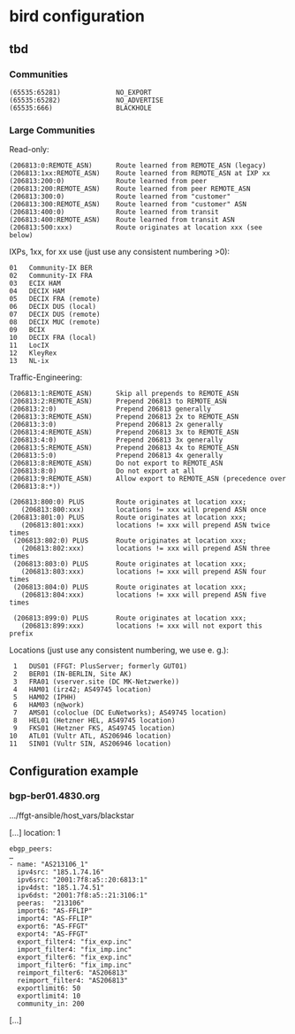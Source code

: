 # bird configuration #

## tbd ##

### Communities ###

    (65535:65281)              NO_EXPORT
    (65535:65282)              NO_ADVERTISE
    (65535:666)                BLACKHOLE

### Large Communities ###

Read-only:

    (206813:0:REMOTE_ASN)      Route learned from REMOTE_ASN (legacy)
    (206813:1xx:REMOTE_ASN)    Route learned from REMOTE_ASN at IXP xx
    (206813:200:0)             Route learned from peer
    (206813:200:REMOTE_ASN)    Route learned from peer REMOTE_ASN
    (206813:300:0)             Route learned from "customer"
    (206813:300:REMOTE_ASN)    Route learned from "customer" ASN
    (206813:400:0)             Route learned from transit
    (206813:400:REMOTE_ASN)    Route learned from transit ASN
    (206813:500:xxx)           Route originates at location xxx (see below)

IXPs, 1xx, for xx use (just use any consistent numbering >0):

    01   Community-IX BER
    02   Community-IX FRA
    03   ECIX HAM
    04   DECIX HAM
    05   DECIX FRA (remote)
    06   DECIX DUS (local)
    07   DECIX DUS (remote)
    08   DECIX MUC (remote)
    09   BCIX
    10   DECIX FRA (local)
    11   LocIX
    12   KleyRex
    13   NL-ix

Traffic-Engineering:

    (206813:1:REMOTE_ASN)      Skip all prepends to REMOTE_ASN
    (206813:2:REMOTE_ASN)      Prepend 206813 to REMOTE_ASN
    (206813:2:0)               Prepend 206813 generally
    (206813:3:REMOTE_ASN)      Prepend 206813 2x to REMOTE_ASN
    (206813:3:0)               Prepend 206813 2x generally
    (206813:4:REMOTE_ASN)      Prepend 206813 3x to REMOTE_ASN
    (206813:4:0)               Prepend 206813 3x generally
    (206813:5:REMOTE_ASN)      Prepend 206813 4x to REMOTE_ASN
    (206813:5:0)               Prepend 206813 4x generally
    (206813:8:REMOTE_ASN)      Do not export to REMOTE_ASN
    (206813:8:0)               Do not export at all
    (206813:9:REMOTE_ASN)      Allow export to REMOTE_ASN (precedence over (206813:8:*))

    (206813:800:0) PLUS        Route originates at location xxx;
       (206813:800:xxx)        locations != xxx will prepend ASN once
    (206813:801:0) PLUS        Route originates at location xxx;
       (206813:801:xxx)        locations != xxx will prepend ASN twice times
     (206813:802:0) PLUS       Route originates at location xxx;
       (206813:802:xxx)        locations != xxx will prepend ASN three times
     (206813:803:0) PLUS       Route originates at location xxx;
       (206813:803:xxx)        locations != xxx will prepend ASN four times
     (206813:804:0) PLUS       Route originates at location xxx;
       (206813:804:xxx)        locations != xxx will prepend ASN five times

     (206813:899:0) PLUS       Route originates at location xxx;
       (206813:899:xxx)        locations != xxx will not export this prefix


Locations (just use any consistent numbering, we use e. g.):

     1   DUS01 (FFGT: PlusServer; formerly GUT01)
     2   BER01 (IN-BERLIN, Site AK)
     3   FRA01 (vserver.site (DC MK-Netzwerke))
     4   HAM01 (irz42; AS49745 location)
     5   HAM02 (IPHH)
     6   HAM03 (n@work)
     7   AMS01 (coloclue (DC EuNetworks); AS49745 location)
     8   HEL01 (Hetzner HEL, AS49745 location)
     9   FKS01 (Hetzner FKS, AS49745 location)
    10   ATL01 (Vultr ATL, AS206946 location)
    11   SIN01 (Vultr SIN, AS206946 location)


## Configuration example ##

### bgp-ber01.4830.org ###

…/ffgt-ansible/host_vars/blackstar

[…]
    location: 1

    ebgp_peers:
    …
    - name: "AS213106_1"
      ipv4src: "185.1.74.16"
      ipv6src: "2001:7f8:a5::20:6813:1"
      ipv4dst: "185.1.74.51"
      ipv6dst: "2001:7f8:a5::21:3106:1"
      peeras:  "213106"
      import6: "AS-FFLIP"
      import4: "AS-FFLIP"
      export6: "AS-FFGT"
      export4: "AS-FFGT"
      export_filter4: "fix_exp.inc"
      import_filter4: "fix_imp.inc"
      export_filter6: "fix_exp.inc"
      import_filter6: "fix_imp.inc"
      reimport_filter6: "AS206813"
      reimport_filter4: "AS206813"
      exportlimit6: 50
      exportlimit4: 10
      community_in: 200

[…]
